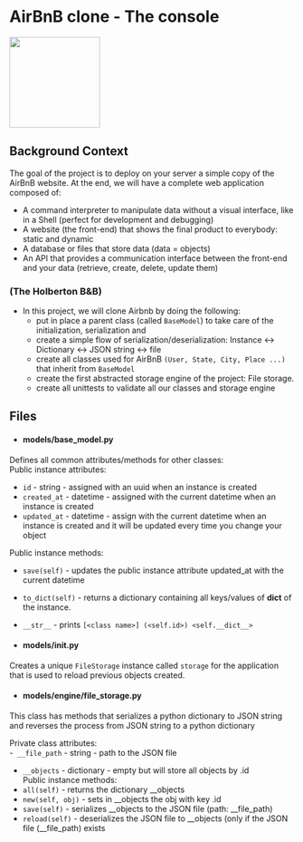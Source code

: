 # AirBnB clone - The console
<img src="https://www.tabbykatz.com/hbnb.png" width="160" height=auto />

## Background Context
The goal of the project is to deploy on your server a simple copy of the AirBnB website.
At the end, we will have a complete web application composed of:
- A command interpreter to manipulate data without a visual interface, like in a Shell (perfect for development and debugging)
- A website (the front-end) that shows the final product to everybody: static and dynamic
- A database or files that store data (data = objects)
- An API that provides a communication interface between the front-end and your data (retrieve, create, delete, update them)

### (The Holberton B&B)
- In this project, we will clone Airbnb by doing the following:
  - put in place a parent class (called `BaseModel`) to take care of the initialization, serialization and
  - create a simple flow of serialization/deserialization: Instance <-> Dictionary <-> JSON 	string <-> file
  - create all classes used for AirBnB `(User, State, City, Place ...)` that inherit from `BaseModel`
  - create the first abstracted storage engine of the project: File storage.
  - create all unittests to validate all our classes and storage engine

## Files
- #### models/base_model.py
Defines all common attributes/methods for other classes:</br>
Public instance attributes:</br>
- `id` - string - assigned with an uuid when an instance is created </br>
- `created_at` - datetime - assigned with the current datetime when an instance is created </br>
- `updated_at` - datetime - assign with the current datetime when an instance is created and it will be updated every time you change your object </br>

Public instance methods:</br>
- `save(self)` - updates the public instance attribute updated_at with the current datetime </br>
- `to_dict(self)` -  returns a dictionary containing all keys/values of __dict__ of the instance.</br>

- `__str__` - prints `[<class name>] (<self.id>) <self.__dict__>` </br>

- #### models/__init__.py
Creates a unique `FileStorage` instance called `storage` for the application that
is used to reload previous objects created.

- #### models/engine/file_storage.py
This class has methods that serializes a python dictionary to  JSON string and reverses the process from JSON string to a python dictionary

Private class attributes:</br>
-` __file_path` - string - path to the JSON file</br>
- `__objects` - dictionary - empty but will store all objects by <class name>.id </br>
Public instance methods:</br>
- `all(self)` - returns the dictionary __objects </br>
- `new(self, obj)` - sets in __objects the obj with key <obj class name>.id </br>
- `save(self)` - serializes __objects to the JSON file (path: __file_path) </br>
- `reload(self)` - deserializes the JSON file to __objects (only if the JSON file (__file_path) exists </br>
